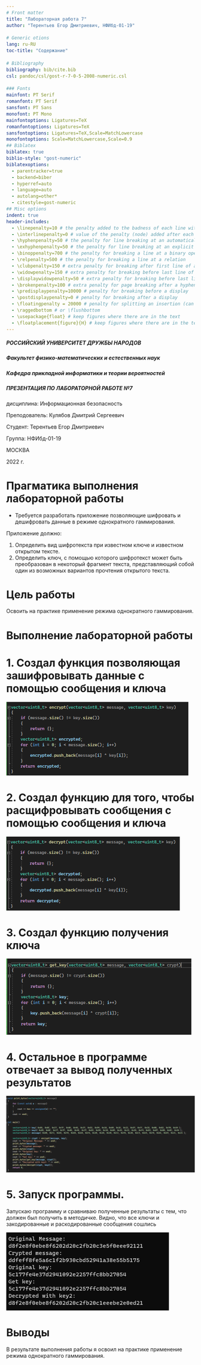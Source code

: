 ```yaml
---
# Front matter
title: "Лабораторная работа 7"
author: "Терентьев Егор Дмитриевич, НФИбд-01-19"

# Generic otions
lang: ru-RU
toc-title: "Содержание"

# Bibliography
bibliography: bib/cite.bib
csl: pandoc/csl/gost-r-7-0-5-2008-numeric.csl

### Fonts
mainfont: PT Serif
romanfont: PT Serif
sansfont: PT Sans
monofont: PT Mono
mainfontoptions: Ligatures=TeX
romanfontoptions: Ligatures=TeX
sansfontoptions: Ligatures=TeX,Scale=MatchLowercase
monofontoptions: Scale=MatchLowercase,Scale=0.9
## Biblatex
biblatex: true
biblio-style: "gost-numeric"
biblatexoptions:
  - parentracker=true
  - backend=biber
  - hyperref=auto
  - language=auto
  - autolang=other*
  - citestyle=gost-numeric
## Misc options
indent: true
header-includes:
  - \linepenalty=10 # the penalty added to the badness of each line within a paragraph (no associated penalty node) Increasing the value makes tex try to have fewer lines in the paragraph.
  - \interlinepenalty=0 # value of the penalty (node) added after each line of a paragraph.
  - \hyphenpenalty=50 # the penalty for line breaking at an automatically inserted hyphen
  - \exhyphenpenalty=50 # the penalty for line breaking at an explicit hyphen
  - \binoppenalty=700 # the penalty for breaking a line at a binary operator
  - \relpenalty=500 # the penalty for breaking a line at a relation
  - \clubpenalty=150 # extra penalty for breaking after first line of a paragraph
  - \widowpenalty=150 # extra penalty for breaking before last line of a paragraph
  - \displaywidowpenalty=50 # extra penalty for breaking before last line before a display math
  - \brokenpenalty=100 # extra penalty for page breaking after a hyphenated line
  - \predisplaypenalty=10000 # penalty for breaking before a display
  - \postdisplaypenalty=0 # penalty for breaking after a display
  - \floatingpenalty = 20000 # penalty for splitting an insertion (can only be split footnote in standard LaTeX)
  - \raggedbottom # or \flushbottom
  - \usepackage{float} # keep figures where there are in the text
  - \floatplacement{figure}{H} # keep figures where there are in the text
---
```


##### РОССИЙСКИЙ УНИВЕРСИТЕТ ДРУЖБЫ НАРОДОВ

##### Факультет физико-математических и естественных наук

##### Кафедра прикладной информатики и теории вероятностей

##### ПРЕЗЕНТАЦИЯ ПО ЛАБОРАТОРНОЙ РАБОТЕ №7

дисциплина: Информационная безопасность

Преподователь: Кулябов Дмитрий Сергеевич

Cтудент: Терентьев Егор Дмитриевич

Группа: НФИбд-01-19

МОСКВА

2022 г.

# **Прагматика выполнения лабораторной работы**

- Требуется разработать приложение позволяющие шифровать и дешифровать данные в режиме однократного гаммирования.

Приложение должно:

1. Определить вид шифротекста при известном ключе и известном открытом тексте.
2. Определить ключ, с помощью которого шифротекст может быть преобразован в некоторый фрагмент текста, представляющий собой один из возможных вариантов прочтения открытого текста.

# **Цель работы**

Освоить на практике применение режима однократного гаммирования.

# **Выполнение лабораторной работы**

# 1. Создал функция позволяющая зашифровывать данные с помощью сообщения и ключа

![encrypt](pics/1_encrypt_func.png "encrypt")

# 2. Cоздал функцию для того, чтобы расщифровывать сообщения с помощью сообщения и ключа

![decrypt](pics/2_decrypt_func.png "decrypt")

# 3. Cоздал функцию получения ключа

![get_key](pics/3_get_key_func.png "get_key")

# 4. Остальное в программе отвечает за вывод полученных результатов

![output_in_prog](pics/4_output.png "part of output in prog")

# 5. Запуск программы.

Запускаю программу и сравниваю полученные результаты с тем, что должен был получить в методичке.
Видно, что все ключи и закодированные и раскодированные сообщения сошлись

![output_console](pics/5_console_output.png "output in console")

# Выводы

В результате выполнения работы я освоил на практике применение режима однократного гаммирования.
